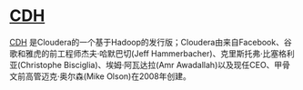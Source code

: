 # [CDH](https://www.cloudera.com/products/open-source/apache-hadoop/key-cdh-components.html)
[CDH](https://www.cloudera.com/products/open-source/apache-hadoop/key-cdh-components.html) 是Cloudera的一个基于Hadoop的发行版；Cloudera由来自Facebook、谷歌和雅虎的前工程师杰夫·哈默巴切(Jeff Hammerbacher)、克里斯托弗·比塞格利亚(Christophe Bisciglia)、埃姆·阿瓦达拉(Amr Awadallah)以及现任CEO、甲骨文前高管迈克·奥尔森(Mike Olson)在2008年创建。 
